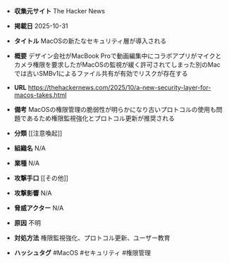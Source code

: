 - **収集元サイト**
The Hacker News

- **掲載日**
2025-10-31

- **タイトル**
MacOSの新たなセキュリティ層が導入される

- **概要**
デザイン会社がMacBook Proで動画編集中にコラボアプリがマイクとカメラ権限を要求したがMacOSの監視が緩く許可されてしまった別のMacでは古いSMBv1によるファイル共有が有効でリスクが存在する

- **URL**
https://thehackernews.com/2025/10/a-new-security-layer-for-macos-takes.html

- **備考**
MacOSの権限管理の脆弱性が明らかになり古いプロトコルの使用も問題であるため権限監視強化とプロトコル更新が推奨される

- **分類**
[[注意喚起]]

- **組織名**
N/A

- **業種**
N/A

- **攻撃手口**
[[その他]]

- **攻撃影響**
N/A

- **脅威アクター**
N/A

- **原因**
不明

- **対処方法**
権限監視強化、プロトコル更新、ユーザー教育

- **ハッシュタグ**
#MacOS #セキュリティ #権限管理

